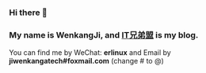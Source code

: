 ### Hi there 👋
### My name is WenkangJi, and [IT兄弟盟](https://cnblogs.com/itxdm) is my blog.
You can find me by WeChat: **erlinux** and Email by **jiwenkangatech#foxmail.com** (change \# to @)

<!--
**erlinux/erlinux** is a ✨ _special_ ✨ repository because its `README.md` (this file) appears on your GitHub profile.

Here are some ideas to get you started:

- 🔭 I’m currently working on ...
- 🌱 I’m currently learning ...
- 👯 I’m looking to collaborate on ...
- 🤔 I’m looking for help with ...
- 💬 Ask me about ...
- 📫 How to reach me: ...
- 😄 Pronouns: ...
- ⚡ Fun fact: ...
-->
